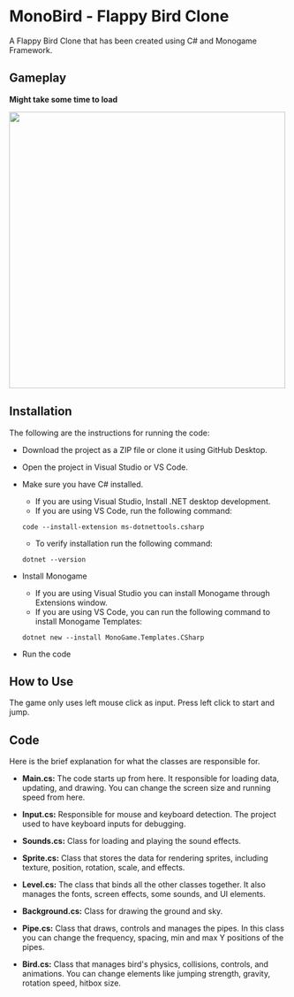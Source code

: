 # MonoBird - Flappy Bird Clone

A Flappy Bird Clone that has been created using C# and Monogame Framework.

## Gameplay

**Might take some time to load**

<img src="https://github.com/user-attachments/assets/1c36bec6-261b-413c-8be7-48c9d0fcf076" width="500">

## Installation

The following are the instructions for running the code:

- Download the project as a ZIP file or clone it using GitHub Desktop.
- Open the project in Visual Studio or VS Code.
- Make sure you have C# installed.
  - If you are using Visual Studio, Install .NET desktop development.
  - If you are using VS Code, run the following command:
    
  ```
  code --install-extension ms-dotnettools.csharp
  ```
  
  - To verify installation run the following command:
    
  ```
  dotnet --version
  ```
  
- Install Monogame
  - If you are using Visual Studio you can install Monogame through Extensions window.
  - If you are using VS Code, you can run the following command to install Monogame Templates:
    
  ```
  dotnet new --install MonoGame.Templates.CSharp
  ```

- Run the code

## How to Use

The game only uses left mouse click as input. Press left click to start and jump.

## Code

Here is the brief explanation for what the classes are responsible for.  

- **Main.cs:** The code starts up from here. It responsible for loading data, updating, and drawing. You can change the screen size and running speed from here.

- **Input.cs:** Responsible for mouse and keyboard detection. The project used to have keyboard inputs for debugging.

- **Sounds.cs:** Class for loading and playing the sound effects.

- **Sprite.cs:** Class that stores the data for rendering sprites, including texture, position, rotation, scale, and effects.

- **Level.cs:** The class that binds all the other classes together. It also manages the fonts, screen effects, some sounds, and UI elements. 

- **Background.cs:** Class for drawing the ground and sky.

- **Pipe.cs:** Class that draws, controls and manages the pipes. In this class you can change the frequency, spacing, min and max Y positions of the pipes.

- **Bird.cs:** Class that manages bird's physics, collisions, controls, and animations. You can change elements like jumping strength, gravity, rotation speed, hitbox size. 
